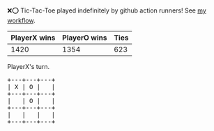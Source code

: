 :x::o: Tic-Tac-Toe played indefinitely by github action runners! See [my workflow](.github/workflows/play.yaml).

|PlayerX wins|PlayerO wins|Ties|
|-|-|-|
|1420|1354|623|

PlayerX's turn.

<pre>
+---+---+---+
| X | O |   |
+---+---+---+
|   | O |   |
+---+---+---+
|   |   |   |
+---+---+---+
</pre>